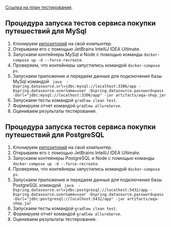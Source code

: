 [Ссылка на план тестирования](https://github.com/balrom1981/Diplom/blob/master/myreports/Plan.md).

## Процедура запуска тестов сервиса покупки путешествий для MySql
1. Клонируем [репозиторий](https://github.com/balrom1981/Diplom) на свой компьютер.
1. Открываем его с помощью JetBrains IntelliJ IDEA Ultimate.
1. Запускаем контейнеры MySql и Node c помощью команды 
``` docker-compose up -d --force-recreate ```.
1. Проверяем, что контейнеры запустились командой ``` docker-compose ps ```.
1. Запускаем приложение и передаем данные для подключения базы MySql командой
   ``` java  -Dspring.datasource.url=jdbc:mysql://localhost:3306/app -Dspring.datasource.username=user -Dspring.datasource.password=pass -Durl="jdbc:mysql://localhost:3306/app" -jar artifacts/aqa-shop.jar```   
1. Запускаем тесты командой 
``` gradlew clean test ```.
1. Формируем отчет командой ``` gradlew allureServe ```.
1. Оцениваем результаты тестирования.

## Процедура запуска тестов сервиса покупки путешествий для PostgreSQL
1. Клонируем [репозиторий](https://github.com/balrom1981/Diplom) на свой компьютер.
1. Открываем его с помощью JetBrains IntelliJ IDEA Ultimate.
1. Запускаем контейнеры PostgreSQL и Node c помощью команды
   ``` docker-compose up -d --force-recreate ```.
1. Проверяем, что контейнеры запустились командой ``` docker-compose ps ```.
1. Запускаем приложение и передаем данные для подключения базы PostgreSQL командой
   ``` java  -Dspring.datasource.url=jdbc:postgresql://localhost:5432/app -Dspring.datasource.username=user -Dspring.datasource.password=pass -Durl="jdbc:postgresql://localhost:5432/app" -jar artifacts/aqa-shop.jar```
1. Запускаем тесты командой
   ``` gradlew clean test ```.
1. Формируем отчет командой ``` gradlew allureServe ```.
1. Оцениваем результаты тестирования.
